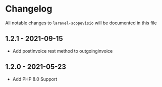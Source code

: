 # Changelog

All notable changes to `laravel-scopevisio` will be documented in this file

## 1.2.1 - 2021-09-15

- Add postInvoice rest method to outgoinginvoice

## 1.2.0 - 2021-05-23

- Add PHP 8.0 Support
